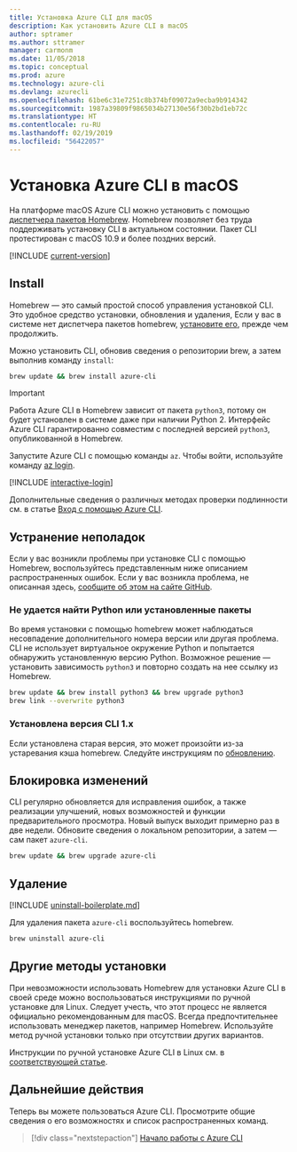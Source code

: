 ```yaml
---
title: Установка Azure CLI для macOS
description: Как установить Azure CLI в macOS
author: sptramer
ms.author: sttramer
manager: carmonm
ms.date: 11/05/2018
ms.topic: conceptual
ms.prod: azure
ms.technology: azure-cli
ms.devlang: azurecli
ms.openlocfilehash: 61be6c31e7251c8b374bf09072a9ecba9b914342
ms.sourcegitcommit: 1987a39809f9865034b27130e56f30b2bd1eb72c
ms.translationtype: HT
ms.contentlocale: ru-RU
ms.lasthandoff: 02/19/2019
ms.locfileid: "56422057"
---
```

# <a name="install-azure-cli-on-macos"></a>Установка Azure CLI в macOS

На платформе macOS Azure CLI можно установить с помощью [диспетчера пакетов Homebrew](https://brew.sh). Homebrew позволяет без труда поддерживать установку CLI в актуальном состоянии. Пакет CLI протестирован с macOS 10.9 и более поздних версий.

[!INCLUDE [current-version](includes/current-version.md)]

## <a name="install"></a>Install

Homebrew — это самый простой способ управления установкой CLI. Это удобное средство установки, обновления и удаления,
Если у вас в системе нет диспетчера пакетов homebrew, [установите его](https://docs.brew.sh/Installation.html), прежде чем продолжить.

Можно установить CLI, обновив сведения о репозитории brew, а затем выполнив команду `install`:

```bash
brew update && brew install azure-cli
```

> [!IMPORTANT]
>
> Работа Azure CLI в Homebrew зависит от пакета `python3`, потому он будет установлен в системе даже при наличии Python 2. Интерфейс Azure CLI гарантированно совместим с последней версией `python3`, опубликованной в Homebrew.

Запустите Azure CLI с помощью команды `az`. Чтобы войти, используйте команду [az login](/cli/azure/reference-index#az-login).

[!INCLUDE [interactive-login](includes/interactive-login.md)]

Дополнительные сведения о различных методах проверки подлинности см. в статье [Вход с помощью Azure CLI](authenticate-azure-cli.md).

## <a name="troubleshooting"></a>Устранение неполадок

Если у вас возникли проблемы при установке CLI с помощью Homebrew, воспользуйтесь представленным ниже описанием распространенных ошибок. Если у вас возникла проблема, не описанная здесь, [сообщите об этом на сайте GitHub](https://github.com/Azure/azure-cli/issues).

### <a name="unable-to-find-python-or-installed-packages"></a>Не удается найти Python или установленные пакеты

Во время установки с помощью homebrew может наблюдаться несовпадение дополнительного номера версии или другая проблема. CLI не использует виртуальное окружение Python и попытается обнаружить установленную версию Python. Возможное решение — установить зависимость `python3` и повторно создать на нее ссылку из Homebrew.

```bash
brew update && brew install python3 && brew upgrade python3
brew link --overwrite python3
```

### <a name="cli-version-1x-is-installed"></a>Установлена версия CLI 1.x

Если установлена старая версия, это может произойти из-за устаревания кэша homebrew. Следуйте инструкциям по [обновлению](#Update).

## <a name="update"></a>Блокировка изменений

CLI регулярно обновляется для исправления ошибок, а также реализации улучшений, новых возможностей и функции предварительного просмотра. Новый выпуск выходит примерно раз в две недели. Обновите сведения о локальном репозитории, а затем — сам пакет `azure-cli`.

```bash
brew update && brew upgrade azure-cli
```

## <a name="uninstall"></a>Удаление

[!INCLUDE [uninstall-boilerplate.md](includes/uninstall-boilerplate.md)]

Для удаления пакета `azure-cli` воспользуйтесь homebrew.

```bash
brew uninstall azure-cli
```

## <a name="other-installation-methods"></a>Другие методы установки

При невозможности использовать Homebrew для установки Azure CLI в своей среде можно воспользоваться инструкциями по ручной установке для Linux. Следует учесть, что этот процесс не является официально рекомендованным для macOS. Всегда предпочтительнее использовать менеджер пакетов, например Homebrew. Используйте метод ручной установки только при отсутствии других вариантов.

Инструкции по ручной установке Azure CLI в Linux см. в [соответствующей статье](install-azure-cli-linux.md).

## <a name="next-steps"></a>Дальнейшие действия

Теперь вы можете пользоваться Azure CLI. Просмотрите общие сведения о его возможностях и список распространенных команд.

> [!div class="nextstepaction"]
> [Начало работы с Azure CLI](get-started-with-azure-cli.md)
